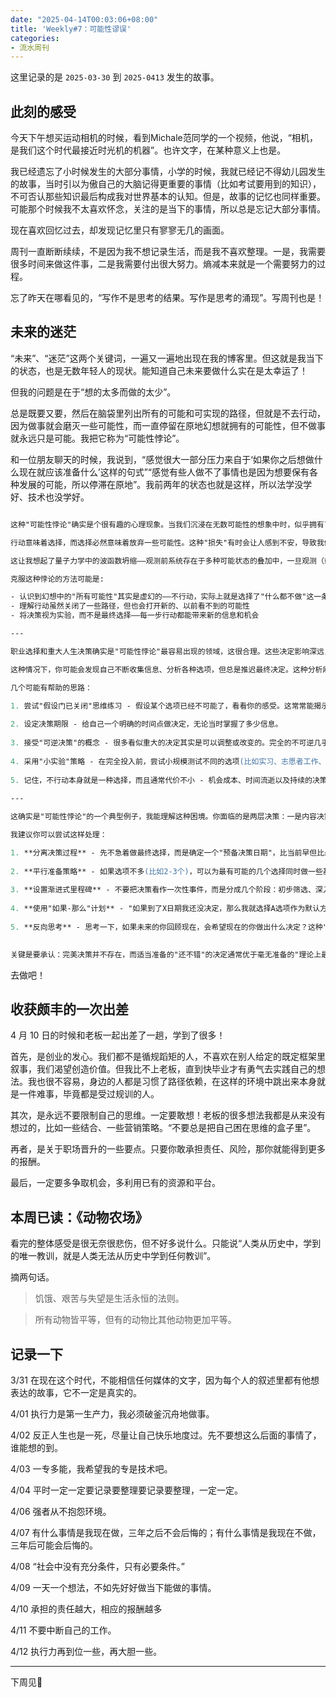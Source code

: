 ```yaml
---
date: "2025-04-14T00:03:06+08:00"
title: 'Weekly#7：可能性谬误'
categories:
- 流水周刊
---
```


这里记录的是 `2025-03-30` 到 `2025-0413`  发生的故事。

## 此刻的感受

今天下午想买运动相机的时候，看到Michale范同学的一个视频，他说，“相机，是我们这个时代最接近时光机的机器”。也许文字，在某种意义上也是。

我已经遗忘了小时候发生的大部分事情，小学的时候，我就已经记不得幼儿园发生的故事，当时引以为傲自己的大脑记得更重要的事情（比如考试要用到的知识），不可否认那些知识最后构成我对世界基本的认知。但是，故事的记忆也同样重要。可能那个时候我不太喜欢怀念，关注的是当下的事情，所以总是忘记大部分事情。

现在喜欢回忆过去，却发现记忆里只有寥寥无几的画面。

周刊一直断断续续，不是因为我不想记录生活，而是我不喜欢整理。一是，我需要很多时间来做这件事，二是我需要付出很大努力。熵减本来就是一个需要努力的过程。

忘了昨天在哪看见的，“写作不是思考的结果。写作是思考的涌现”。写周刊也是！

## 未来的迷茫

“未来”、“迷茫”这两个关键词，一遍又一遍地出现在我的博客里。但这就是我当下的状态，也是无数年轻人的现状。能知道自己未来要做什么实在是太幸运了！

但我的问题是在于“想的太多而做的太少”。

总是既要又要，然后在脑袋里列出所有的可能和可实现的路径，但就是不去行动，因为做事就会磨灭一些可能性，而一直停留在原地幻想就拥有的可能性，但不做事就永远只是可能。我把它称为“可能性悖论”。

和一位朋友聊天的时候，我说到，“感觉很大一部分压力来自于‘如果你之后想做什么现在就应该准备什么’这样的句式”“感觉有些人做不了事情也是因为想要保有各种发展的可能，所以停滞在原地”。我前两年的状态也就是这样，所以法学没学好、技术也没学好。

```Claude.ai

这种"可能性悖论"确实是个很有趣的心理现象。当我们沉浸在无数可能性的想象中时，似乎拥有了所有潜在的路径和结果，但实际上我们什么也没得到。

行动意味着选择，而选择必然意味着放弃一些可能性。这种"损失"有时会让人感到不安，导致我们宁愿停留在想象的舒适区，也不愿意迈出实际的步伐。

这让我想起了量子力学中的波函数坍缩——观测前系统存在于多种可能状态的叠加中，一旦观测（或者在你的例子中，采取行动），波函数就会坍缩到一个确定的状态。

克服这种悖论的方法可能是:

- 认识到幻想中的"所有可能性"其实是虚幻的——不行动，实际上就是选择了"什么都不做"这一条路
- 理解行动虽然关闭了一些路径，但也会打开新的、以前看不到的可能性
- 将决策视为实验，而不是最终选择——每一步行动都能带来新的信息和机会

---

职业选择和重大人生决策确实是"可能性悖论"最容易出现的领域，这很合理。这些决定影响深远，看起来有很多潜在路径，而且每条路径都会关闭其他一些选择。

这种情况下，你可能会发现自己不断收集信息、分析各种选项，但总是推迟最终决定。这种分析麻痹有时反而会让我们错过真正的机会。

几个可能有帮助的思路：

1. 尝试"假设门已关闭"思维练习 - 假设某个选项已经不可能了，看看你的感受。这常常能揭示你真正的偏好。
    
2. 设定决策期限 - 给自己一个明确的时间点做决定，无论当时掌握了多少信息。
    
3. 接受"可逆决策"的概念 - 很多看似重大的决定其实是可以调整或改变的。完全的不可逆几乎不存在。
    
4. 采用"小实验"策略 - 在完全投入前，尝试小规模测试不同的选项(比如实习、志愿者工作、短期项目)。
    
5. 记住，不行动本身就是一种选择，而且通常代价不小 - 机会成本、时间流逝以及持续的决策焦虑。
    
---

这确实是"可能性悖论"的一个典型例子，我能理解这种困境。你面临的是两层决策：一是内容决策(选什么)，二是时间决策(何时选)。

我建议你可以尝试这样处理：

1. **分离决策过程** - 先不急着做最终选择，而是确定一个"预备决策日期"，比当前早但比最终期限早。在这个日期前，允许自己探索所有选项，但到了这天必须做出至少是暂定的选择。
    
2. **平行准备策略** - 如果选项不多(比如2-3个)，可以为最有可能的几个选择同时做一些基础准备。有些准备工作可能对多个选项都有帮助。
    
3. **设置渐进式里程碑** - 不要把决策看作一次性事件，而是分成几个阶段：初步筛选、深入了解2-3个选项、初步决定、最终确认。
    
4. **使用"如果-那么"计划** - "如果到了X日期我还没决定，那么我就选择A选项作为默认方案"。这样至少保证你不会完全无准备。
    
5. **反向思考** - 思考一下，如果未来的你回顾现在，会希望现在的你做出什么决定？这种"未来视角"有时能帮助我们跳出当下的决策困境。
    

关键是要承认：完美决策并不存在，而适当准备的"还不错"的决定通常优于毫无准备的"理论上最优"决定。

```

去做吧！

## 收获颇丰的一次出差

4 月 10 日的时候和老板一起出差了一趟，学到了很多！

首先，是创业的发心。我们都不是循规蹈矩的人，不喜欢在别人给定的既定框架里叙事，我们渴望创造价值。但我比不上老板，直到快毕业才有勇气去实践自己的想法。我也很不容易，身边的人都是习惯了路径依赖，在这样的环境中跳出来本身就是一件难事，毕竟都是受过规训的人。

其次，是永远不要限制自己的思维。一定要敢想！老板的很多想法我都是从来没有想过的，比如一些结合、一些营销策略。“不要总是把自己困在思维的盒子里”。

再者，是关于职场晋升的一些要点。只要你敢承担责任、风险，那你就能得到更多的报酬。

最后，一定要多争取机会，多利用已有的资源和平台。

## 本周已读：《动物农场》

看完的整体感受是很无奈很悲伤，但不好多说什么。只能说“人类从历史中，学到的唯一教训，就是人类无法从历史中学到任何教训”。

摘两句话。

> 饥饿、艰苦与失望是生活永恒的法则。

> 所有动物皆平等，但有的动物比其他动物更加平等。

## 记录一下

3/31 在现在这个时代，不能相信任何媒体的文字，因为每个人的叙述里都有他想表达的故事，它不一定是真实的。

4/01 执行力是第一生产力，我必须破釜沉舟地做事。

4/02 反正人生也是一死，尽量让自己快乐地度过。先不要想这么后面的事情了，谁能想的到。

4/03 一专多能，我希望我的专是技术吧。

4/04 平时一定一定要记录要整理要记录要整理，一定一定。

4/06 强者从不抱怨环境。

4/07 有什么事情是我现在做，三年之后不会后悔的；有什么事情是我现在不做，三年后可能会后悔的。

4/08 “社会中没有充分条件，只有必要条件。”

4/09 一天一个想法，不如先好好做当下能做的事情。

4/10 承担的责任越大，相应的报酬越多

4/11 不要中断自己的工作。

4/12 执行力再到位一些，再大胆一些。 

---
下周见👋